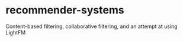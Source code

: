 # recommender-systems
Content-based filtering, collaborative filtering, and an attempt at using LightFM
